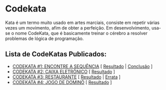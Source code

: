 # Codekata
Kata é um termo muito usado em artes marciais, consiste em repetir várias vezes um movimento, afim de obter a perfeição. Em desenvolvimento, usa-se o nome CodeKata, que é basicamente treinar o cérebro a resolver problemas de lógica de programação.

## Lista de CodeKatas Publicados:
* [CODEKATA #1: ENCONTRE A SEQUÊNCIA](https://edermfl.wordpress.com/2016/01/29/codekata-encontre-a-sequencia/) [ [Resultado](https://edermfl.wordpress.com/2016/02/08/codekata-1-encontre-a-sequencia-resultado/) | [Conclusão](https://edermfl.wordpress.com/2016/02/10/codekata-1-encontre-a-sequencia-conclusao/) ]
* [CODEKATA #2: CAIXA ELETRÔNICO](https://edermfl.wordpress.com/2016/02/12/codekata-2-caixa-eletronico/) [ [Resultado](https://edermfl.wordpress.com/2016/02/22/codekata-2-caixa-eletronico-resultado/) ]
* [CODEKATA #3: RESTAURANTE](https://edermfl.wordpress.com/2016/03/02/codekata-3-restaurante/) [ [Resultado](https://edermfl.wordpress.com/2016/03/21/codekata-3-caixa-eletronico-resultado/) | [Errata](https://edermfl.wordpress.com/2016/03/21/codekata-3-restaurante-resultado-errata/) ]
* [CODEKATA #4: JOGO DE DOMINÓ](https://edermfl.wordpress.com/2016/03/28/codekata-4-jogo-de-domino/) [ [Resultado](https://edermfl.wordpress.com/2016/04/14/codekata-4-jogo-de-domino-resultado/) ]
